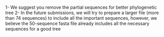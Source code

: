 1- We suggest you remove the partial sequences for better phylogenetic tree
2- In the future submissions, we will try to prepare a larger file (more than 74 sequences) to include all the important sequences, however, we believe the 50-sequence fasta file already includes all the necessary sequences for a good tree
